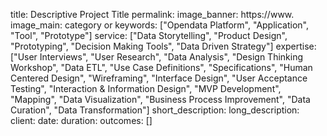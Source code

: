 title: Descriptive Project Title
permalink: 
image_banner: https://www.
image_main:
category or keywords: ["Opendata Platform", "Application", "Tool", "Prototype"]
service: ["Data Storytelling", "Product Design", "Prototyping", "Decision Making Tools", "Data Driven Strategy"]
expertise: ["User Interviews", "User Research", "Data Analysis", "Design Thinking Workshop", "Data ETL", "Use Case Definitions", "Specifications", "Human Centered Design", "Wireframing", "Interface Design", "User Acceptance Testing", "Interaction &amp; Information Design", "MVP Development", "Mapping", "Data Visualization", "Business Process Improvement", "Data Curation", "Data Transformation"]
short_description:
long_description:
client:
date:
duration:
outcomes: []

<!-- 

Potential Headings

- Abstract
- Keywords
- Overview / Executive Summary / Introduction
- General Terms
- Background
- Problem / Problem Statement 
- Methods / Methodology
  - Data Collection
  - Data Analysis
  - Limitations
- Experiments
- Results / Outcomes / Findings / Key Insights / Key Findings / Key Takeaways
- Related Work
   - Questions to Ask
   - Areas of Further Research
- Conclusion
- Acknowledgements
- Notes
- References
- Futher Reading
- Disclosure Statement
- ORCID
- Glossary

-->

